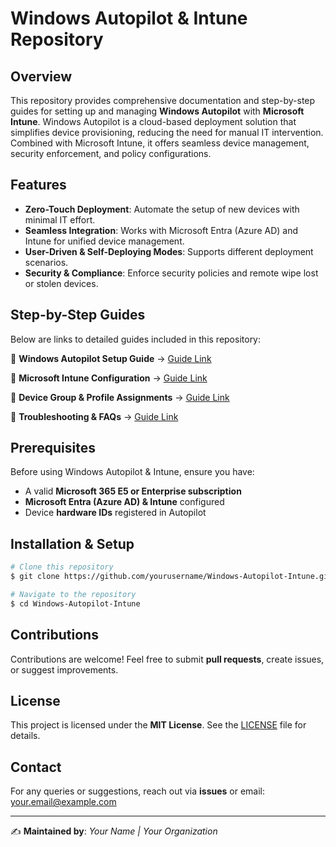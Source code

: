 # Windows Autopilot & Intune Repository
## Overview
This repository provides comprehensive documentation and step-by-step guides for setting up and managing **Windows Autopilot** with **Microsoft Intune**. Windows Autopilot is a cloud-based deployment solution that simplifies device provisioning, reducing the need for manual IT intervention. Combined with Microsoft Intune, it offers seamless device management, security enforcement, and policy configurations.

## Features
- **Zero-Touch Deployment**: Automate the setup of new devices with minimal IT effort.
- **Seamless Integration**: Works with Microsoft Entra (Azure AD) and Intune for unified device management.
- **User-Driven & Self-Deploying Modes**: Supports different deployment scenarios.
- **Security & Compliance**: Enforce security policies and remote wipe lost or stolen devices.

## Step-by-Step Guides
Below are links to detailed guides included in this repository:

📌 **Windows Autopilot Setup Guide** → [Guide Link](/Windows-Autopilot-Intune/Autopilotdocuments.pdf)

📌 **Microsoft Intune Configuration** → [Guide Link](./docs/Intune_Configuration.md)

📌 **Device Group & Profile Assignments** → [Guide Link](./docs/Device_Group_Profiles.md)

📌 **Troubleshooting & FAQs** → [Guide Link](./docs/Troubleshooting_FAQ.md)

## Prerequisites
Before using Windows Autopilot & Intune, ensure you have:
- A valid **Microsoft 365 E5 or Enterprise subscription**
- **Microsoft Entra (Azure AD) & Intune** configured
- Device **hardware IDs** registered in Autopilot

## Installation & Setup
```sh
# Clone this repository
$ git clone https://github.com/yourusername/Windows-Autopilot-Intune.git

# Navigate to the repository
$ cd Windows-Autopilot-Intune
```

## Contributions
Contributions are welcome! Feel free to submit **pull requests**, create issues, or suggest improvements.

## License
This project is licensed under the **MIT License**. See the [LICENSE](./LICENSE) file for details.

## Contact
For any queries or suggestions, reach out via **issues** or email: [your.email@example.com](mailto:your.email@example.com)

---
✍ **Maintained by**: *Your Name | Your Organization*
